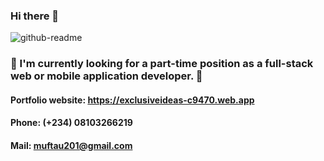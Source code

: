 ### Hi there 👋
![github-readme](https://user-images.githubusercontent.com/76836006/165233887-033f636d-d453-42f8-ac67-cbd6dd456263.JPG)

### 💼 I'm currently looking for a part-time position as a full-stack web or mobile application developer. 💼
#### Portfolio website: https://exclusiveideas-c9470.web.app
#### Phone: (+234) 08103266219
#### Mail: muftau201@gmail.com

<!--
**Exclusiveideas/Exclusiveideas** is a ✨ _special_ ✨ repository because its `README.md` (this file) appears on your GitHub profile.

Here are some ideas to get you started:

- 🔭 I’m currently working on ...
- 🌱 I’m currently learning ...
- 👯 I’m looking to collaborate on ...
- 🤔 I’m looking for help with ...
- 💬 Ask me about ...
- 📫 How to reach me: ...
- 😄 Pronouns: ...
- ⚡ Fun fact: ...
-->
